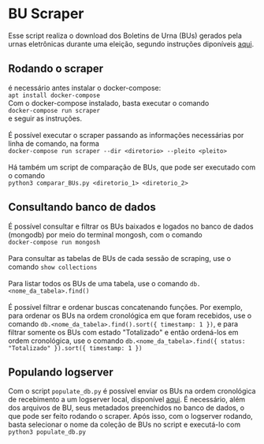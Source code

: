 # BU Scraper

Esse script realiza o download dos Boletins de Urna (BUs) gerados pela urnas eletrônicas durante uma eleição, segundo instruções diponíveis [aqui](https://www.tse.jus.br/eleicoes/informacoes-tecnicas-sobre-a-divulgacao-de-resultados).

## Rodando o scraper
é necessário antes instalar o docker-compose:\
`apt install docker-compose`\
Com o docker-compose instalado, basta executar o comando\
`docker-compose run scraper`\
e seguir as instruções.\
\
É possível executar o scraper passando as informações necessárias por linha de comando, na forma\
`docker-compose run scraper --dir <diretorio> --pleito <pleito>`\
\
Há também um script de comparação de BUs, que pode ser executado com o comando\
`python3 comparar_BUs.py <diretorio_1> <diretorio_2>`


## Consultando banco de dados
É possível consultar e filtrar os BUs baixados e logados no banco de dados (mongodb) por meio do terminal mongosh, com o comando\
`docker-compose run mongosh`\
\
Para consultar as tabelas de BUs de cada sessão de scraping, use o comando `show collections`\
\
Para listar todos os BUs de uma tabela, use o comando `db.<nome_da_tabela>.find()`\
\
É possível filtrar e ordenar buscas concatenando funções. Por exemplo, para ordenar os BUs na ordem cronológica em que foram recebidos, use o comando `db.<nome_da_tabela>.find().sort({ timestamp: 1 })`, e para filtrar somente os BUs com estado "Totalizado" e então ordená-los em ordem cronológica, use o comando `db.<nome_da_tabela>.find({ status: "Totalizado" }).sort({ timestamp: 1 })`


## Populando logserver
Com o script `populate_db.py` é possível enviar os BUs na ordem cronológica de recebimento a um logserver local, disponível [aqui](https://github.com/larc-logs-transparentes/config/tree/main). É necessário, além dos arquivos de BU, seus metadados preenchidos no banco de dados, o que pode ser feito rodando o scraper. Após isso, com o logserver rodando, basta selecionar o nome da coleção de BUs no script e executá-lo com `python3 populate_db.py`
